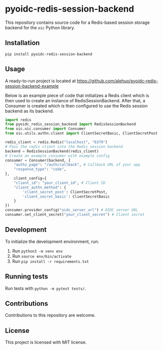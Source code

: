 # pyoidc-redis-session-backend

This repository contains source code for a Redis-based session storage backend for the `oic` Python library.

## Installation

`pip install pyoidc-redis-session-backend`

## Usage

A ready-to-run project is located at https://github.com/alehuo/pyoidc-redis-session-backend-example

Below is an example piece of code that initializes a Redis client which is then used to create an instance of RedisSessionBackend. After that, a Consumer is created which is then configured to use the Redis session backend as its backend.

```python
import redis
from pyoidc_redis_session_backend import RedisSessionBackend
from oic.oic.consumer import Consumer
from oic.utils.authn.client import ClientSecretBasic, ClientSecretPost

redis_client = redis.Redis("localhost", "6379")
# Pass the redis client into the Redis session backend
backend = RedisSessionBackend(redis_client)
# Create an example consumer with example config
consumer = Consumer(backend, {
    "authz_page": "/auth/callback", # Callback URL of your app
    "response_type": "code",
},
    client_config={
    "client_id": "your_client_id", # Client ID
    "client_authn_method": {
        'client_secret_post': ClientSecretPost,
        'client_secret_basic': ClientSecretBasic
    }
})
consumer.provider_config("oidc_server_url") # OIDC server URL
consumer.set_client_secret("your_client_secret") # Client secret
```

## Development

To initialize the development environment, run:

1. Run `python3 -m venv env`
2. Run `source env/bin/activate`
3. Run `pip install -r requirements.txt`

## Running tests

Run tests with `python -m pytest tests/`.

## Contributions

Contributions to this repository are welcome.

## License

This project is licensed with MIT license.